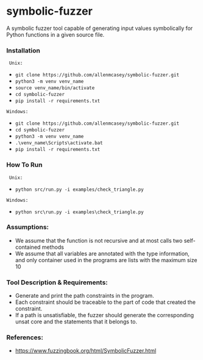 # symbolic-fuzzer

A symbolic fuzzer tool capable of generating input values symbolically for Python functions in a given source file.


### Installation
` Unix:`
  * `git clone https://github.com/allenmcasey/symbolic-fuzzer.git`
  * `python3 -m venv venv_name`
  * `source venv_name/bin/activate`
  * `cd symbolic-fuzzer`
  * `pip install -r requirements.txt`

`Windows:`
  * `git clone https://github.com/allenmcasey/symbolic-fuzzer.git`
  * `cd symbolic-fuzzer`
  * `python3 -m venv venv_name`
  * `.\venv_name\Scripts\activate.bat`
  * `pip install -r requirements.txt`

### How To Run
` Unix:`
  * `python src/run.py -i examples/check_triangle.py`

`Windows:`
  * `python src\run.py -i examples\check_triangle.py`
### Assumptions:

  * We assume that the function is not recursive and at most calls two self-contained methods
  * We assume that all variables are annotated with the type information, and only container used in the programs are lists with the maximum size 10

### Tool Description & Requirements:

  * Generate and print the path constraints in the program.
  * Each constraint should be traceable to the part of code that created the constraint.
  * If a path is unsatisfiable, the fuzzer should generate the corresponding unsat core and the statements that it belongs to.


### References:
  * https://www.fuzzingbook.org/html/SymbolicFuzzer.html

